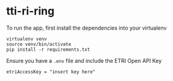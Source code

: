 # tti-ri-ring

To run the app, first install the dependencies into your virtualenv
```
virtualenv venv
source venv/bin/activate
pip install -r requirements.txt
```

Ensure you have a `.env` file and include the ETRI Open API Key

```
etriAccessKey = "insert key here"
```